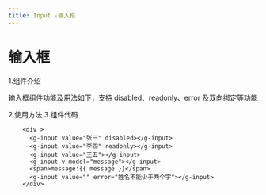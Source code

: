 ```yaml
---
title: Input -输入框
---
```


# 输入框

1.组件介绍

输入框组件功能及用法如下，支持 disabled、readonly、error 及双向绑定等功能

2.使用方法
<ClientOnly>
<input-demos></input-demos>
</ClientOnly> 3.组件代码

```
    <div >
      <g-input value="张三" disabled></g-input>
      <g-input value="李四" readonly></g-input>
      <g-input value="王五"></g-input>
      <g-input v-model="message"></g-input>
      <span>message:{{ message }}</span>
      <g-input value="" error="姓名不能少于两个字"></g-input>
    </div>

```
